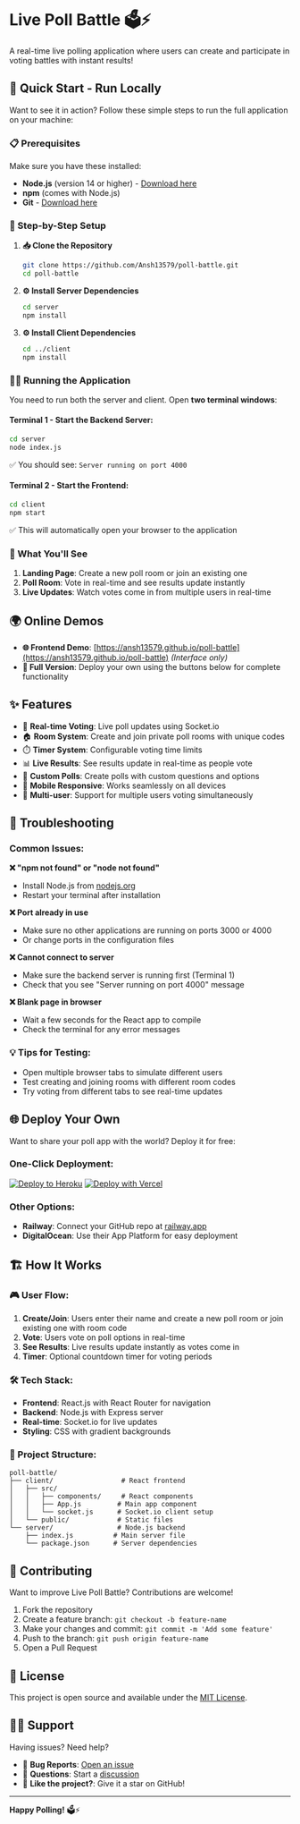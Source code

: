 # Live Poll Battle 🗳️⚡

A real-time live polling application where users can create and participate in voting battles with instant results!

## 🎯 Quick Start - Run Locally

Want to see it in action? Follow these simple steps to run the full application on your machine:

### 📋 Prerequisites
Make sure you have these installed:
- **Node.js** (version 14 or higher) - [Download here](https://nodejs.org/)
- **npm** (comes with Node.js)
- **Git** - [Download here](https://git-scm.com/)

### 🚀 Step-by-Step Setup

1. **📥 Clone the Repository**
   ```bash
   git clone https://github.com/Ansh13579/poll-battle.git
   cd poll-battle
   ```

2. **⚙️ Install Server Dependencies**
   ```bash
   cd server
   npm install
   ```

3. **⚙️ Install Client Dependencies**
   ```bash
   cd ../client
   npm install
   ```

### 🏃‍♂️ Running the Application

You need to run both the server and client. Open **two terminal windows**:

#### Terminal 1 - Start the Backend Server:
```bash
cd server
node index.js
```
✅ You should see: `Server running on port 4000`

#### Terminal 2 - Start the Frontend:
```bash
cd client  
npm start
```
✅ This will automatically open your browser to the application

### 🎉 What You'll See

1. **Landing Page**: Create a new poll room or join an existing one
2. **Poll Room**: Vote in real-time and see results update instantly
3. **Live Updates**: Watch votes come in from multiple users in real-time

## 🌍 Online Demos

- **🌐 Frontend Demo**: [https://ansh13579.github.io/poll-battle](https://ansh13579.github.io/poll-battle) *(Interface only)*
- **🚀 Full Version**: Deploy your own using the buttons below for complete functionality

## ✨ Features

- 🔴 **Real-time Voting**: Live poll updates using Socket.io
- 🏠 **Room System**: Create and join private poll rooms with unique codes
- ⏱️ **Timer System**: Configurable voting time limits
- 📊 **Live Results**: See results update in real-time as people vote
- 🎨 **Custom Polls**: Create polls with custom questions and options
- 📱 **Mobile Responsive**: Works seamlessly on all devices
- 👥 **Multi-user**: Support for multiple users voting simultaneously

## 🔧 Troubleshooting

### Common Issues:

**❌ "npm not found" or "node not found"**
- Install Node.js from [nodejs.org](https://nodejs.org/)
- Restart your terminal after installation

**❌ Port already in use**
- Make sure no other applications are running on ports 3000 or 4000
- Or change ports in the configuration files

**❌ Cannot connect to server**
- Make sure the backend server is running first (Terminal 1)
- Check that you see "Server running on port 4000" message

**❌ Blank page in browser**
- Wait a few seconds for the React app to compile
- Check the terminal for any error messages

### 💡 Tips for Testing:
- Open multiple browser tabs to simulate different users
- Test creating and joining rooms with different room codes
- Try voting from different tabs to see real-time updates

## 🌐 Deploy Your Own

Want to share your poll app with the world? Deploy it for free:

### One-Click Deployment:

[![Deploy to Heroku](https://www.herokucdn.com/deploy/button.svg)](https://heroku.com/deploy?template=https://github.com/Ansh13579/poll-battle)
[![Deploy with Vercel](https://vercel.com/button)](https://vercel.com/new/clone?repository-url=https://github.com/Ansh13579/poll-battle)

### Other Options:
- **Railway**: Connect your GitHub repo at [railway.app](https://railway.app)
- **DigitalOcean**: Use their App Platform for easy deployment

## 🏗️ How It Works

### 🎮 User Flow:
1. **Create/Join**: Users enter their name and create a new poll room or join existing one with room code
2. **Vote**: Users vote on poll options in real-time
3. **See Results**: Live results update instantly as votes come in
4. **Timer**: Optional countdown timer for voting periods

### 🛠️ Tech Stack:
- **Frontend**: React.js with React Router for navigation
- **Backend**: Node.js with Express server
- **Real-time**: Socket.io for live updates
- **Styling**: CSS with gradient backgrounds

### 📁 Project Structure:
```
poll-battle/
├── client/                 # React frontend
│   ├── src/
│   │   ├── components/     # React components
│   │   ├── App.js         # Main app component
│   │   └── socket.js      # Socket.io client setup
│   └── public/            # Static files
└── server/                # Node.js backend
    ├── index.js          # Main server file
    └── package.json      # Server dependencies
```

## 🤝 Contributing

Want to improve Live Poll Battle? Contributions are welcome!

1. Fork the repository
2. Create a feature branch: `git checkout -b feature-name`
3. Make your changes and commit: `git commit -m 'Add some feature'`
4. Push to the branch: `git push origin feature-name`
5. Open a Pull Request

## 📄 License

This project is open source and available under the [MIT License](LICENSE).

## 🙋‍♂️ Support

Having issues? Need help?
- 🐛 **Bug Reports**: [Open an issue](https://github.com/Ansh13579/poll-battle/issues)
- 💬 **Questions**: Start a [discussion](https://github.com/Ansh13579/poll-battle/discussions)
- 🌟 **Like the project?**: Give it a star on GitHub!

---

**Happy Polling!** 🗳️⚡